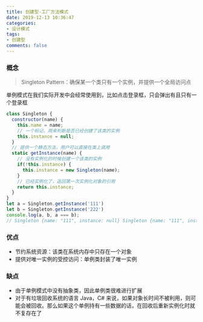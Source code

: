 ```yaml
---
title: 创建型-工厂方法模式
date: 2019-12-13 10:36:47
categories:
- 设计模式
tags:
- 创建型
comments: false
---
```


### 概念

> Singleton Pattern：确保某一个类只有一个实例，并提供一个全局访问点



单例模式在我们实际开发中会经常使用到，比如点击登录框，只会弹出有且只有一个登录框

```js
class Singleton {
  constructor(name) {
    this.name = name;
    // 一个标记，用来判断是否已经创建了该类的实例
    this.instance = null;
  }
  // 提供一个静态方法，用户可以直接在类上调用
  static getInstance(name) {
    // 没有实例化的时候创建一个该类的实例
    if(!this.instance) {
      this.instance = new Singleton(name);
    }
    // 已经实例化了，返回第一次实例化对象的引用
    return this.instance;
  }
}
let a = Singleton.getInstance('111')
let b = Singleton.getInstance('222')
console.log(a, b, a === b);
// Singleton {name: "111", instance: null} Singleton {name: "111", instance: null}  true
```



### 优点

- 节约系统资源：该类在系统内存中只存在一个对象
- 提供对唯一实例的受控访问：单例类封装了唯一实例

### 缺点

- 由于单例模式中没有抽象类，因此单例类很难进行扩展
- 对于有垃圾回收系统的语言 Java，C# 来说，如果对象长时间不被利用，则可能会被回收。那么如果这个单例持有一些数据的话，在回收后重新实例化时就不复存在了